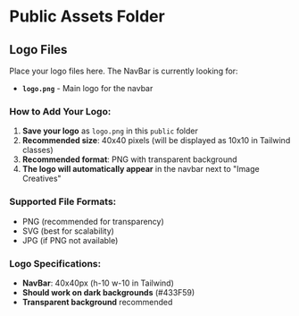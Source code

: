 # Public Assets Folder

## Logo Files

Place your logo files here. The NavBar is currently looking for:
- **`logo.png`** - Main logo for the navbar

### How to Add Your Logo:

1. **Save your logo** as `logo.png` in this `public` folder
2. **Recommended size**: 40x40 pixels (will be displayed as 10x10 in Tailwind classes)
3. **Recommended format**: PNG with transparent background
4. **The logo will automatically appear** in the navbar next to "Image Creatives"

### Supported File Formats:
- PNG (recommended for transparency)
- SVG (best for scalability)
- JPG (if PNG not available)

### Logo Specifications:
- **NavBar**: 40x40px (h-10 w-10 in Tailwind)
- **Should work on dark backgrounds** (#433F59)
- **Transparent background** recommended

